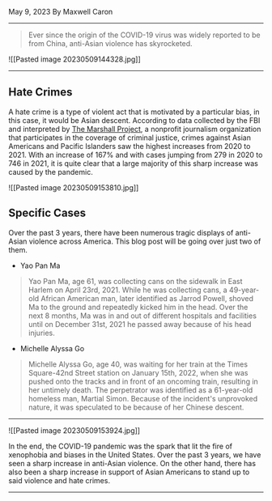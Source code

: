  May 9, 2023
 By Maxwell Caron

---

> Ever since the origin of the COVID-19 virus was widely reported to be from China, anti-Asian violence has skyrocketed.

![[Pasted image 20230509144328.jpg]]
 
 ---

## Hate Crimes

A hate crime is a type of violent act that is motivated by a particular bias, in this case, it would be Asian descent. According to data collected by the FBI and interpreted by [The Marshall Project](https://www.themarshallproject.org/2023/03/25/asian-hate-crime-fbi-black-lgbtq), a nonprofit journalism organization that participates in the coverage of criminal justice, crimes against Asian Americans and Pacific Islanders saw the highest increases from 2020 to 2021. With an increase of 167% and with cases jumping from 279 in 2020 to 746 in 2021, it is quite clear that a large majority of this sharp increase was caused by the pandemic.

![[Pasted image 20230509153810.jpg]]
 
## Specific Cases

Over the past 3 years, there have been numerous tragic displays of anti-Asian violence across America. This blog post will be going over just two of them.

- Yao Pan Ma
> Yao Pan Ma, age 61, was collecting cans on the sidewalk in East Harlem on April 23rd, 2021. While he was collecting cans, a 49-year-old African American man, later identified as Jarrod Powell, shoved Ma to the ground and repeatedly kicked him in the head. Over the next 8 months, Ma was in and out of different hospitals and facilities until on December 31st, 2021 he passed away because of his head injuries.

- Michelle Alyssa Go
>  Michelle Alyssa Go, age 40, was waiting for her train at the Times Square-42nd Street station on January 15th, 2022, when she was pushed onto the tracks and in front of an oncoming train, resulting in her untimely death. The perpetrator was identified as a 61-year-old homeless man, Martial Simon. Because of the incident's unprovoked nature, it was speculated to be because of her Chinese descent.

 ---

![[Pasted image 20230509153924.jpg]]

In the end, the COVID-19 pandemic was the spark that lit the fire of xenophobia and biases in the United States. Over the past 3 years, we have seen a sharp increase in anti-Asian violence. On the other hand, there has also been a sharp increase in support of Asian Americans to stand up to said violence and hate crimes.

 ---
 